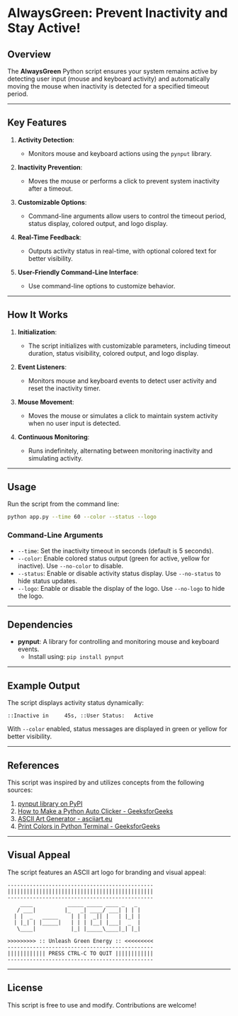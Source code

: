 
# AlwaysGreen: Prevent Inactivity and Stay Active!

## Overview

The **AlwaysGreen** Python script ensures your system remains active by detecting user input (mouse and keyboard activity) and automatically moving the mouse when inactivity is detected for a specified timeout period.

---

## Key Features

1. **Activity Detection**:
   - Monitors mouse and keyboard actions using the `pynput` library.

2. **Inactivity Prevention**:
   - Moves the mouse or performs a click to prevent system inactivity after a timeout.

3. **Customizable Options**:
   - Command-line arguments allow users to control the timeout period, status display, colored output, and logo display.

4. **Real-Time Feedback**:
   - Outputs activity status in real-time, with optional colored text for better visibility.

5. **User-Friendly Command-Line Interface**:
   - Use command-line options to customize behavior.

---

## How It Works

1. **Initialization**:
   - The script initializes with customizable parameters, including timeout duration, status visibility, colored output, and logo display.

2. **Event Listeners**:
   - Monitors mouse and keyboard events to detect user activity and reset the inactivity timer.

3. **Mouse Movement**:
   - Moves the mouse or simulates a click to maintain system activity when no user input is detected.

4. **Continuous Monitoring**:
   - Runs indefinitely, alternating between monitoring inactivity and simulating activity.

---

## Usage

Run the script from the command line:

```bash
python app.py --time 60 --color --status --logo
```

### Command-Line Arguments

- `--time`: Set the inactivity timeout in seconds (default is 5 seconds).
- `--color`: Enable colored status output (green for active, yellow for inactive). Use `--no-color` to disable.
- `--status`: Enable or disable activity status display. Use `--no-status` to hide status updates.
- `--logo`: Enable or disable the display of the logo. Use `--no-logo` to hide the logo.

---

## Dependencies

- **pynput**: A library for controlling and monitoring mouse and keyboard events.
  - Install using: `pip install pynput`

---

## Example Output

The script displays activity status dynamically:

```
::Inactive in     45s, ::User Status:   Active
```

With `--color` enabled, status messages are displayed in green or yellow for better visibility.

---

## References

This script was inspired by and utilizes concepts from the following sources:

1. [pynput library on PyPI](https://pypi.org/project/pynput/)
2. [How to Make a Python Auto Clicker - GeeksforGeeks](https://www.geeksforgeeks.org/how-to-make-a-python-auto-clicker/)
3. [ASCII Art Generator - asciiart.eu](https://www.asciiart.eu/text-to-ascii-art)
4. [Print Colors in Python Terminal - GeeksforGeeks](https://www.geeksforgeeks.org/print-colors-python-terminal/)


---

## Visual Appeal

The script features an ASCII art logo for branding and visual appeal:

```
----------------------------------------------
||||||||||||||||||||||||||||||||||||||||||||||
----------------------------------------------
    ____           _____ _____ ____ _   _
   / ___|         |_   _| ____/ ___| | | |
  | |  _   _____    | | |  _|| |   | |_| |
  | |_| | |_____|   | | | |__| |___|  _  |
   \____|           |_| |_____\____|_| |_|

>>>>>>>>> :: Unleash Green Energy :: <<<<<<<<<
----------------------------------------------
|||||||||||| PRESS CTRL-C TO QUIT ||||||||||||
----------------------------------------------
```

---

## License

This script is free to use and modify. Contributions are welcome!


